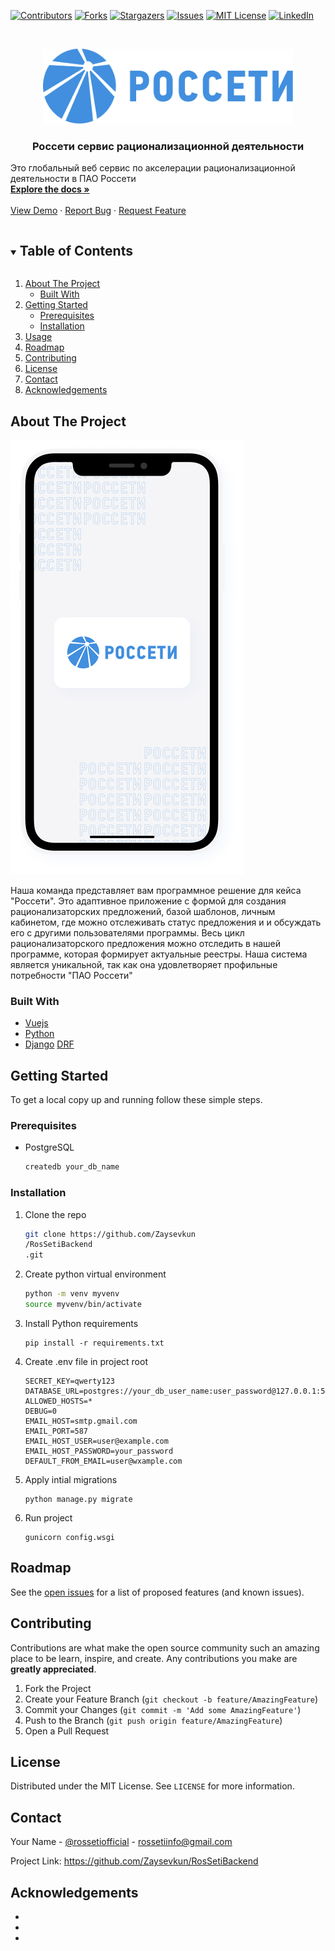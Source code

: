 <!-- PROJECT SHIELDS -->
<!--
*** I'm using markdown "reference style" links for readability.
*** Reference links are enclosed in brackets [ ] instead of parentheses ( ).
*** See the bottom of this document for the declaration of the reference variables
*** for contributors-url, forks-url, etc. This is an optional, concise syntax you may use.
*** https://www.markdownguide.org/basic-syntax/#reference-style-links
-->
[![Contributors][contributors-shield]][contributors-url]
[![Forks][forks-shield]][forks-url]
[![Stargazers][stars-shield]][stars-url]
[![Issues][issues-shield]][issues-url]
[![MIT License][license-shield]][license-url]
[![LinkedIn][linkedin-shield]][linkedin-url]



<!-- PROJECT LOGO -->
<br />
<p align="center">
  <a href="https://github.com/Zaysevkun/RosSetiBackend">
    <img src="https://github.com/Zaysevkun/RosSetiBackend/blob/master/rossetilogo.jpg?raw=true" alt="Logo" width="400" height="120">
  </a>

  <h3 align="center">Росcети сервис рационализационной деятельности</h3>
</p>
  <p>
    Это глобальный веб сервис по акселерации рационализационной деятельности в ПАО Россети
    <br />
    <a href="https://github.com/Zaysevkun/RosSetiBackend">
    <strong>Explore the docs »</strong></a>
    <br />
    <br />
    <a href="https://github.com/Zaysevkun/RosSetiBackend">View Demo</a>
    ·
    <a href="https://github.com/Zaysevkun/RosSetiBackend/issues">Report Bug</a>
    ·
    <a href="https://github.com/Zaysevkun/RosSetiBackend/issues">Request Feature</a>
  </p>
  



<!-- TABLE OF CONTENTS -->
<details open="open">
  <summary><h2 style="display: inline-block">Table of Contents</h2></summary>
  <ol>
    <li>
      <a href="#about-the-project">About The Project</a>
      <ul>
        <li><a href="#built-with">Built With</a></li>
      </ul>
    </li>
    <li>
      <a href="#getting-started">Getting Started</a>
      <ul>
        <li><a href="#prerequisites">Prerequisites</a></li>
        <li><a href="#installation">Installation</a></li>
      </ul>
    </li>
    <li><a href="#usage">Usage</a></li>
    <li><a href="#roadmap">Roadmap</a></li>
    <li><a href="#contributing">Contributing</a></li>
    <li><a href="#license">License</a></li>
    <li><a href="#contact">Contact</a></li>
    <li><a href="#acknowledgements">Acknowledgements</a></li>
  </ol>
</details>



<!-- ABOUT THE PROJECT -->
## About The Project

![Product Name Screen Shot][product-screenshot]

Наша команда представляет вам программное решение для кейса "Россети".
Это адаптивное приложение с формой для создания рационализаторских предложений, базой шаблонов, личным кабинетом, где можно отслеживать статус предложения и и обсуждать его с другими пользователями программы. Весь цикл рационализаторского предложения можно отследить в нашей программе, которая формирует актуальные реестры.
Наша система является уникальной, так как она удовлетворяет профильные потребности "ПАО Россети"



### Built With

* [Vuejs](https://vuejs.org/)
* [Python](https://www.python.org/)
* [Django](https://www.djangoproject.com/) [DRF](https://www.django-rest-framework.org/)



<!-- GETTING STARTED -->
## Getting Started

To get a local copy up and running follow these simple steps.

### Prerequisites


* PostgreSQL
  ```sh
  createdb your_db_name
  ```

### Installation

1. Clone the repo
   ```sh
   git clone https://github.com/Zaysevkun
   /RosSetiBackend
   .git
   ```
2. Create python virtual environment
   ```sh
   python -m venv myvenv
   source myvenv/bin/activate
   ```
3. Install Python requirements
   ```
   pip install -r requirements.txt
   ```
4. Create .env file in project root
   ```
   SECRET_KEY=qwerty123
   DATABASE_URL=postgres://your_db_user_name:user_password@127.0.0.1:5432/your_db_name
   ALLOWED_HOSTS=*
   DEBUG=0
   EMAIL_HOST=smtp.gmail.com
   EMAIL_PORT=587
   EMAIL_HOST_USER=user@example.com
   EMAIL_HOST_PASSWORD=your_password
   DEFAULT_FROM_EMAIL=user@wxample.com
   ```   
5. Apply intial migrations 
   ```
   python manage.py migrate
   ```
6. Run project
   ```
   gunicorn config.wsgi
   ```




<!-- ROADMAP -->
## Roadmap

See the [open issues](https://github.com/Zaysevkun/RosSetiBackend/issues) for a list of proposed features (and known issues).



<!-- CONTRIBUTING -->
## Contributing

Contributions are what make the open source community such an amazing place to be learn, inspire, and create. Any contributions you make are **greatly appreciated**.

1. Fork the Project
2. Create your Feature Branch (`git checkout -b feature/AmazingFeature`)
3. Commit your Changes (`git commit -m 'Add some AmazingFeature'`)
4. Push to the Branch (`git push origin feature/AmazingFeature`)
5. Open a Pull Request



<!-- LICENSE -->
## License

Distributed under the MIT License. See `LICENSE` for more information.



<!-- CONTACT -->
## Contact

Your Name - [@rossetiofficial](https://twitter.com/rossetiofficial) - rossetiinfo@gmail.com

Project Link: [https://github.com/Zaysevkun/RosSetiBackend
](https://github.com/Zaysevkun/RosSetiBackend
)



<!-- ACKNOWLEDGEMENTS -->
## Acknowledgements

* []()
* []()
* []()






[contributors-shield]: https://img.shields.io/github/contributors/Zaysevkun/RosSetiBackend.svg?style=for-the-badge
[contributors-url]: https://github.com/Zaysevkun/RosSetiBackend/graphs/contributors
[forks-shield]: https://img.shields.io/github/forks/Zaysevkun/RosSetiBackend.svg?style=for-the-badge
[forks-url]: https://github.com/Zaysevkun/RosSetiBackend/network/members
[stars-shield]: https://img.shields.io/github/stars/Zaysevkun/RosSetiBackend.svg?style=for-the-badge
[stars-url]: https://github.com/Zaysevkun/RosSetiBackend/stargazers
[issues-shield]: https://img.shields.io/github/issues/Zaysevkun/RosSetiBackend.svg?style=for-the-badge
[issues-url]: https://github.com/Zaysevkun/RosSetiBackend/issues
[license-shield]: https://img.shields.io/github/license/Zaysevkun/RosSetiBackend.svg?style=for-the-badge
[license-url]: https://github.com/Zaysevkun/RosSetiBackend/blob/master/LICENSE
[linkedin-shield]: https://img.shields.io/badge/-LinkedIn-black.svg?style=for-the-badge&logo=linkedin&colorB=555
[linkedin-url]: https://linkedin.com/in/Zaysevkun
[product-screenshot]: https://github.com/Zaysevkun/RosSetiBackend/blob/master/project-screenshot.jpg?raw=true



